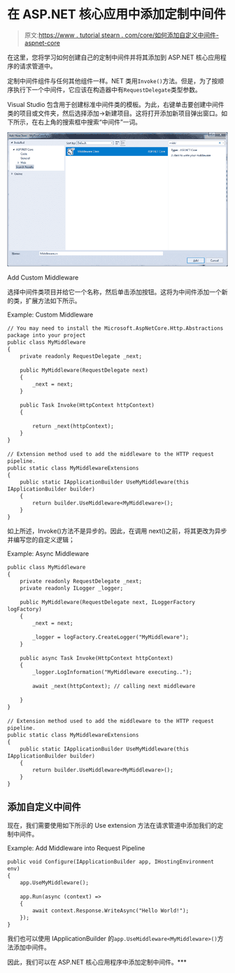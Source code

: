 # 在 ASP.NET 核心应用中添加定制中间件

> 原文:[https://www . tutorial stearn . com/core/如何添加自定义中间件-aspnet-core](https://www.tutorialsteacher.com/core/how-to-add-custom-middleware-aspnet-core)

在这里，您将学习如何创建自己的定制中间件并将其添加到 ASP.NET 核心应用程序的请求管道中。

定制中间件组件与任何其他组件一样。NET 类用`Invoke()`方法。但是，为了按顺序执行下一个中间件，它应该在构造器中有`RequestDelegate`类型参数。

Visual Studio 包含用于创建标准中间件类的模板。为此，右键单击要创建中间件类的项目或文件夹，然后选择添加->新建项目。这将打开添加新项目弹出窗口。如下所示，在右上角的搜索框中搜索“中间件”一词。

[![Logging Infrastructure .NET Core](img/a3da17da7c592439ca54f706dca06f7d.png)](../../Content/images/core/custom-middleware.png)

Add Custom Middleware



选择中间件类项目并给它一个名称，然后单击添加按钮。这将为中间件添加一个新的类，扩展方法如下所示。

Example: Custom Middleware 

```
// You may need to install the Microsoft.AspNetCore.Http.Abstractions package into your project
public class MyMiddleware
{
    private readonly RequestDelegate _next;

    public MyMiddleware(RequestDelegate next)
    {
        _next = next;
    }

    public Task Invoke(HttpContext httpContext)
    {

        return _next(httpContext);
    }
}

// Extension method used to add the middleware to the HTTP request pipeline.
public static class MyMiddlewareExtensions
{
    public static IApplicationBuilder UseMyMiddleware(this IApplicationBuilder builder)
    {
        return builder.UseMiddleware<MyMiddleware>();
    }
} 
```

如上所述，Invoke()方法不是异步的。因此，在调用 next()之前，将其更改为异步并编写您的自定义逻辑；

Example: Async Middleware 

```
public class MyMiddleware
{
    private readonly RequestDelegate _next;
    private readonly ILogger _logger;

    public MyMiddleware(RequestDelegate next, ILoggerFactory logFactory)
    {
        _next = next;

        _logger = logFactory.CreateLogger("MyMiddleware");
    }

    public async Task Invoke(HttpContext httpContext)
    {
        _logger.LogInformation("MyMiddleware executing..");

        await _next(httpContext); // calling next middleware

    }
}

// Extension method used to add the middleware to the HTTP request pipeline.
public static class MyMiddlewareExtensions
{
    public static IApplicationBuilder UseMyMiddleware(this IApplicationBuilder builder)
    {
        return builder.UseMiddleware<MyMiddleware>();
    }
} 
```

## 添加自定义中间件

现在，我们需要使用如下所示的 Use extension 方法在请求管道中添加我们的定制中间件。

Example: Add Middleware into Request Pipeline 

```
public void Configure(IApplicationBuilder app, IHostingEnvironment env)
{
    app.UseMyMiddleware();

    app.Run(async (context) =>
    {
        await context.Response.WriteAsync("Hello World!");
    });
} 
```

我们也可以使用 IApplicationBuilder 的`app.UseMiddleware<MyMiddleware>()`方法添加中间件。

因此，我们可以在 ASP.NET 核心应用程序中添加定制中间件。***
